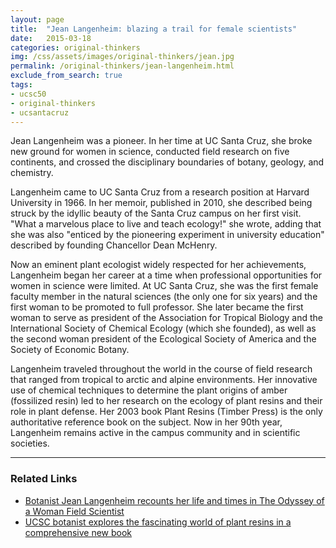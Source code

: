 ```yaml
---
layout: page
title:  "Jean Langenheim: blazing a trail for female scientists"
date:   2015-03-18
categories: original-thinkers
img: /css/assets/images/original-thinkers/jean.jpg
permalink: /original-thinkers/jean-langenheim.html
exclude_from_search: true
tags: 
- ucsc50
- original-thinkers
- ucsantacruz
---
```


Jean Langenheim was a pioneer. In her time at UC Santa Cruz, she broke new ground for women in science, conducted field research on five continents, and crossed the disciplinary boundaries of botany, geology, and chemistry.

Langenheim came to UC Santa Cruz from a research position at Harvard University in 1966. In her memoir, published in 2010, she described being struck by the idyllic beauty of the Santa Cruz campus on her first visit. "What a marvelous place to live and teach ecology!" she wrote, adding that she was also "enticed by the pioneering experiment in university education" described by founding Chancellor Dean McHenry.

Now an eminent plant ecologist widely respected for her achievements, Langenheim began her career at a time when professional opportunities for women in science were limited. At UC Santa Cruz, she was the first female faculty member in the natural sciences (the only one for six years) and the first woman to be promoted to full professor. She later became the first woman to serve as president of the Association for Tropical Biology and the International Society of Chemical Ecology (which she founded), as well as the second woman president of the Ecological Society of America and the Society of Economic Botany.

Langenheim traveled throughout the world in the course of field research that ranged from tropical to arctic and alpine environments. Her innovative use of chemical techniques to determine the plant origins of amber (fossilized resin) led to her research on the ecology of plant resins and their role in plant defense. Her 2003 book Plant Resins (Timber Press) is the only authoritative reference book on the subject. Now in her 90th year, Langenheim remains active in the campus community and in scientific societies.***

### Related Links

- [Botanist Jean Langenheim recounts her life and times in The Odyssey of a Woman Field Scientist](http://news.ucsc.edu/2010/05/3771.html)
- [UCSC botanist explores the fascinating world of plant resins in a comprehensive new book](http://currents.ucsc.edu/02-03/05-26/langenheim.html)